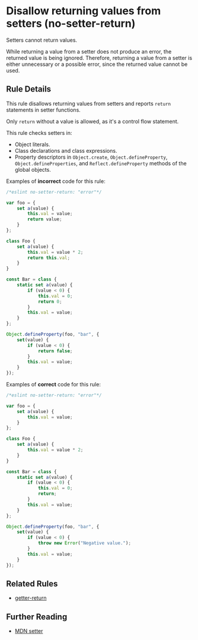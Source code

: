 # Disallow returning values from setters (no-setter-return)

Setters cannot return values.

While returning a value from a setter does not produce an error, the returned value is being ignored. Therefore, returning a value from a setter is either unnecessary or a possible error, since the returned value cannot be used.

## Rule Details

This rule disallows returning values from setters and reports `return` statements in setter functions.

Only `return` without a value is allowed, as it's a control flow statement.

This rule checks setters in:

* Object literals.
* Class declarations and class expressions.
* Property descriptors in `Object.create`, `Object.defineProperty`, `Object.defineProperties`, and `Reflect.defineProperty` methods of the global objects.

Examples of **incorrect** code for this rule:

```js
/*eslint no-setter-return: "error"*/

var foo = {
    set a(value) {
        this.val = value;
        return value;
    }
};

class Foo {
    set a(value) {
        this.val = value * 2;
        return this.val;
    }
}

const Bar = class {
    static set a(value) {
        if (value < 0) {
            this.val = 0;
            return 0;
        }
        this.val = value;
    }
};

Object.defineProperty(foo, "bar", {
    set(value) {
        if (value < 0) {
            return false;
        }
        this.val = value;
    }
});
```

Examples of **correct** code for this rule:

```js
/*eslint no-setter-return: "error"*/

var foo = {
    set a(value) {
        this.val = value;
    }
};

class Foo {
    set a(value) {
        this.val = value * 2;
    }
}

const Bar = class {
    static set a(value) {
        if (value < 0) {
            this.val = 0;
            return;
        }
        this.val = value;
    }
};

Object.defineProperty(foo, "bar", {
    set(value) {
        if (value < 0) {
            throw new Error("Negative value.");
        }
        this.val = value;
    }
});
```

## Related Rules

* [getter-return](getter-return.md)

## Further Reading

* [MDN setter](https://developer.mozilla.org/en-US/docs/Web/JavaScript/Reference/Functions/set)
